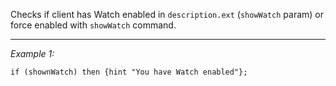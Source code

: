 Checks if client has Watch enabled in `description.ext` (`showWatch` param) or force enabled with `showWatch` command.


---
*Example 1:*
```sqf
if (shownWatch) then {hint "You have Watch enabled"};
```